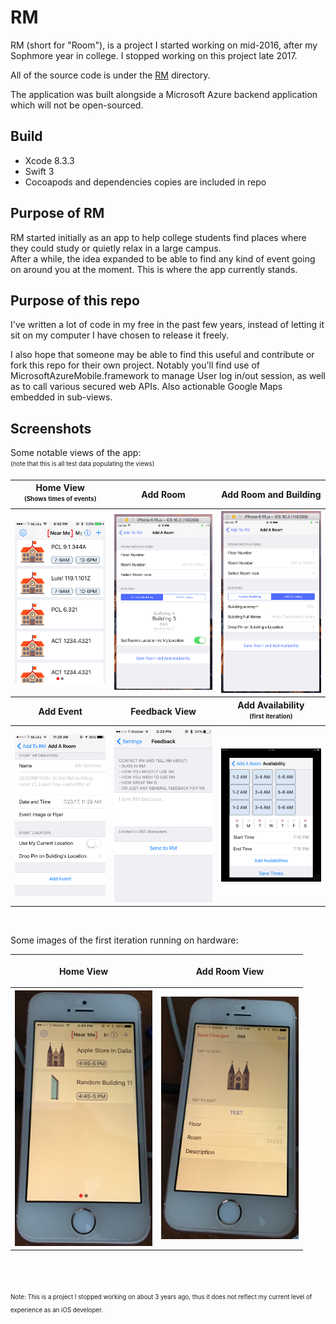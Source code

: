 # RM
RM (short for "Room"), is a project I started working on mid-2016, after my Sophmore year in college. I stopped working on this project late 2017.

All of the source code is under the [RM](https://github.com/LF-luis/RM/tree/master/RM) directory.

The application was built alongside a Microsoft Azure backend application which will not be open-sourced.

## Build
- Xcode 8.3.3
- Swift 3
- Cocoapods and dependencies copies are included in repo

## Purpose of RM
RM started initially as an app to help college students find places where they could study or quietly relax in a large campus.  
After a while, the idea expanded to be able to find any kind of event going on around you at the moment. This is where the app currently stands.

## Purpose of this repo
I've written a lot of code in my free in the past few years, instead of letting it sit on my computer I have chosen to release it freely.  

I also hope that someone may be able to find this useful and contribute or fork this repo for their own project. Notably you'll find use of MicrosoftAzureMobile.framework to manage User log in/out session, as well as to call various secured web APIs. Also actionable Google Maps embedded in sub-views.


## Screenshots
<table>
  <p>Some notable views of the app: </br> <sub><sup>(note that this is all test data populating the views)</sup></sub></p>
  <tr>
    <th> Home View <br/> <sub><sup>(Shows times of events)</sup></sub> </th>
    <th> Add Room</th>
    <th> Add Room and Building</th>
  </tr>
  <tr>
    <th>
      <img src="SampleAppImages/home_2.PNG" width="220"/>
    </th>
    <th>
      <img src="SampleAppImages/add_room.PNG" width="220" />
    </th>
    <th>
      <img src="SampleAppImages/add_room_and_building.PNG" width="220" />
    </th>
  </tr>
  <tr>
    <th>Add Event</th>
    <th>Feedback View</th>
    <th>Add Availability <br/> <sub><sup>(first iteration)</sup></sub> </th>
  </tr>
  <tr>
    <th>
      <img src="SampleAppImages/add_event_add_location.PNG" width="220" />
    </th>
    <th>
      <img src="SampleAppImages/settings_feedback.PNG" width="220" />
    </th>
    <th>
      <img src="SampleAppImages/room_availability_ipad.PNG" width="220" />
    </th>
  </tr>
</table>

</br>

<table>
  <p>Some images of the first iteration running on hardware:</p>
  <tr>
    <th> <p>Home View</p> </th>
    <th> <p>Add Room View</p> </th>
  </tr>
  <tr>
    <th>
      <img src="SampleAppImages/home_(deprecated)_on_hardware.JPG" width="220"/>
    </th>
    <th>
      <img src="SampleAppImages/add_room_(deprecated)_on_hardware.JPG" width="220" />
    </th>
  </tr>
</table>

</br>
</br>
</br>
<sub><sup>Note: This is a project I stopped working on about 3 years ago, thus it does not reflect my current level of experience as an iOS developer.<sup><sub>  